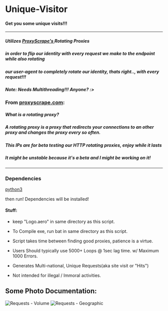 # Unique-Visitor
#### Get you some unique visits!!!

------------------------------------------------------------------------------------------------------

##### Utilizes [ProxyScrape's ](https://proxyscrape.com/http_rotating_proxies.txt)Rotating Proxies
##### in order to flip our identity with every request we make to the endpoint while also rotating 
##### our user-agent to completely rotate our identity, thats right.., with every request!!! 
##### Note: Needs Multithreading!!! Anyone? :>

### From [proxyscrape.com](https://proxyscrape.com):
##### What is a rotating proxy?
##### A rotating proxy is a proxy that redirects your connections to an other proxy and changes the proxy every so often.
##### This IPs are for beta testing our HTTP rotating proxies, enjoy while it lasts
##### It might be unstable because it's a beta and I might be working on it!
------------------------------------------------------------------------------------------------------
### Dependencies
[python3](https://www.python.org/downloads/)

then run! Dependencies will be installed!


#### Stuff:
- keep "Logo.aero" in same directory as this script.
    
- To Compile exe, run bat in same directory as this script.

- Script takes time between finding good proxies, patience is a virtue.

- Users Should typically use 5000+ Loops @ 1sec lag time. w/ Maximum 1000 Errors.

- Generates Multi-national, Unique Requests(aka site visit or "Hits")

- Not intended for illegal / Immoral activities.

## Some Photo Documentation:
![Requests - Volume](https://cdn.discordapp.com/attachments/610035652112810024/616501923310206999/xdgfdfgs.png)
![Requests - Geographic](https://cdn.discordapp.com/attachments/610035652112810024/616501947608072192/xdgfdfgds.png)





        
        

